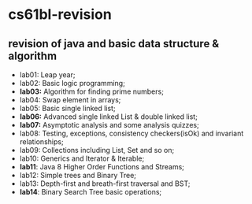# cs61bl-revision
## revision of java and basic data structure & algorithm
* lab01: Leap year;
* lab02: Basic logic programming;
* **lab03:** Algorithm for finding prime numbers;
* lab04: Swap element in arrays;
* lab05: Basic single linked list;
* **lab06:** Advanced single linked List & double linked list;
* **lab07:** Asymptotic analysis and some analysis quizzes;
* lab08: Testing, exceptions, consistency checkers(isOk) and invariant relationships;
* lab09: Collections including List, Set and so on;
* lab10: Generics and Iterator & Iterable;
* **lab11**: Java 8 Higher Order Functions and Streams;
* lab12: Simple trees and Binary Tree;
* lab13: Depth-first and breath-first traversal and BST;
* **lab14**: Binary Search Tree basic operations;

